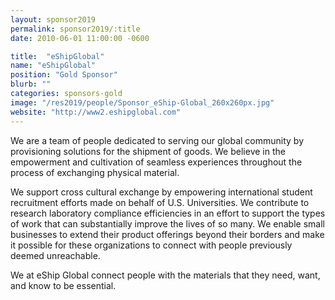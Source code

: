 ```yaml
---
layout: sponsor2019
permalink: sponsor2019/:title
date: 2010-06-01 11:00:00 -0600

title:  "eShipGlobal"
name: "eShipGlobal"
position: "Gold Sponsor"
blurb: ""
categories: sponsors-gold
image: "/res2019/people/Sponsor_eShip-Global_260x260px.jpg"
website: "http://www2.eshipglobal.com"
---
```


We are a team of people dedicated to serving our global community by provisioning solutions for the shipment of goods. We believe in the empowerment and cultivation of seamless experiences throughout the process of exchanging physical material.

We support cross cultural exchange by empowering international student recruitment efforts made on behalf of U.S. Universities. We contribute to research laboratory compliance efficiencies in an effort to support the types of work that can substantially improve the lives of so many. We enable small businesses to extend their product offerings beyond their borders and make it possible for these organizations to connect with people previously deemed unreachable.

We at eShip Global connect people with the materials that they need, want, and know to be essential.
